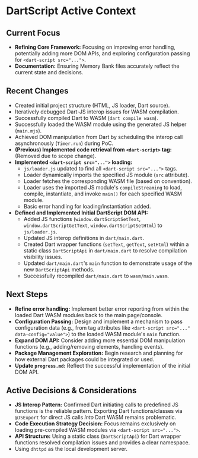 # DartScript Active Context

## Current Focus

- **Refining Core Framework:** Focusing on improving error handling, potentially
  adding more DOM APIs, and exploring configuration passing for
  `<dart-script src="...">`.
- **Documentation:** Ensuring Memory Bank files accurately reflect the current
  state and decisions.

## Recent Changes

- Created initial project structure (HTML, JS loader, Dart source).
- Iteratively debugged Dart-JS interop issues for WASM compilation.
- Successfully compiled Dart to WASM (`dart compile wasm`).
- Successfully loaded the WASM module using the generated JS helper
  (`main.mjs`).
- Achieved DOM manipulation from Dart by scheduling the interop call
  asynchronously (`Timer.run`) during PoC.
- **(Previous) Implemented code retrieval from `<dart-script>` tag:** (Removed
  due to scope change).
- **Implemented `<dart-script src="...">` loading:**
  - `js/loader.js` updated to find all `<dart-script src="...">` tags.
  - Loader dynamically imports the specified JS module (`src` attribute).
  - Loader fetches the corresponding WASM file (based on convention).
  - Loader uses the imported JS module's `compileStreaming` to load, compile,
    instantiate, and invoke `main()` for each specified WASM module.
  - Basic error handling for loading/instantiation added.
- **Defined and Implemented Initial DartScript DOM API:**
  - Added JS functions (`window.dartScriptSetText`, `window.dartScriptGetText`,
    `window.dartScriptSetHtml`) to `js/loader.js`.
  - Updated JS interop definitions in `dart/main.dart`.
  - Created Dart wrapper functions (`setText`, `getText`, `setHtml`) within a
    static class `DartScriptApi` in `dart/main.dart` to resolve compilation
    visibility issues.
  - Updated `dart/main.dart`'s `main` function to demonstrate usage of the new
    `DartScriptApi` methods.
  - Successfully recompiled `dart/main.dart` to `wasm/main.wasm`.

## Next Steps

- **Refine error handling:** Implement better error reporting from within the
  loaded Dart WASM modules back to the main page/console.
- **Configuration Passing:** Design and implement a mechanism to pass
  configuration data (e.g., from tag attributes like
  `<dart-script src="..." data-config="value">`) to the loaded WASM module's
  `main` function.
- **Expand DOM API:** Consider adding more essential DOM manipulation functions
  (e.g., adding/removing elements, handling events).
- **Package Management Exploration:** Begin research and planning for how
  external Dart packages could be integrated or used.
- **Update `progress.md`:** Reflect the successful implementation of the initial
  DOM API.

## Active Decisions & Considerations

- **JS Interop Pattern:** Confirmed Dart initiating calls to predefined JS
  functions is the reliable pattern. Exporting Dart functions/classes via
  `@JSExport` for direct JS calls _into_ Dart WASM remains problematic.
- **Code Execution Strategy Decision:** Focus remains exclusively on loading
  pre-compiled WASM modules via `<dart-script src="...">`.
- **API Structure:** Using a static class (`DartScriptApi`) for Dart wrapper
  functions resolved compilation issues and provides a clear namespace.
- Using `dhttpd` as the local development server.
